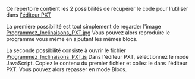 Ce répertoire contient les 2 possibilités de récupérer le code pour l'utiliser dans [l'éditeur PXT](https://pxt.microbit.org/?lang=fr)

La première possibilité est tout simplement de regarder l'image [Programmez_Inclinaisons_PXT.jpg](Programmez_Inclinaisons_PXT.jpg)
Vous pouvez alors reproduire le programme vous même en ajoutant les mêmes blocs.

La seconde possibilité consiste à ouvrir le fichier [Programmez_Inclinaisons_PXT.js](Programmez_Inclinaisons_PXT.js)
Dans l'éditeur PXT, séléctionnez le mode JavaScript.
Copiez le contenu du premier fichier et collez le dans l'éditeur PXT.
Vous pouvez alors repasser en mode Blocs.
